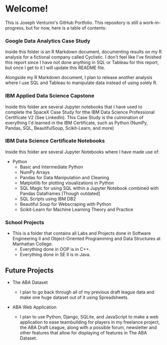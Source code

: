 # Welcome!

This is Joseph Venturini's GitHub Portfolio. This repository is still a work-in-progress, but for now, here is a table of contents:

### Google Data Analytics Case Study

Inside this folder is an R Markdown document, documenting results on my R analysis for a fictional company called Cyclistic. I don't feel like I've finished this report since I have not done anything in SQL or Tableau for this report, but once I get to it I will update this README file. 

Alongside my R Markdown document, I plan to release another analysis where I use SQL and Tableau to manipulate data instead of using solely R. 

### IBM Applied Data Science Capstone

Inside this folder are several Jupyter notebooks that I have used to complete the SpaceX Case Study for tthe IBM Data Science Professional Certificate V2 (See LinkedIn). This Case Study is the culmination of everything I'd learned in the IBM Certificate, such as Python (NumPy, Pandas, SQL, BeautifulSoup, Scikit-Learn, and more) 

### IBM Data Science Certificate Notebooks

Inside this folder are several Jupyter Notebooks where I have made use of:

* Python
  + Basic and Intermediate Python
  + NumPy Arrays
  + Pandas for Data Manipulation and Cleaning
  + Matplotlib for plotting visualizations in Python
  + SQL Magic for using SQL within a Jupyter Notebook combined with Pandas Dataframes [Though outdated]
  + SQL Scripts using IBM DB2
  + Beautiful Soup for Webscraping with Python
  + Scikit-Learn for Machine Learning Theory and Practice

### School Projects

* This is a folder that contains all Labs and Projects done in Software Engineering II and Object-Oriented Programming and Data Structures at Manhattan College. 
  + Everything done in OOP is in C++.
  + Everything done in SE II is in Java.

## Future Projects

* The ABA Dataset
  + I plan to go back through all of my previous draft league data and make one huge dataset out of it using Spreadsheets. 

* ABA Web Application
  + I plan to use Python, Django, SQLite, and JavaScript to make a web application to ease teambuilding for players in my freelance project, the ABA Draft League, along with a possible forum, newsletter and other features that allow for displaying of features in The ABA Dataset. 

